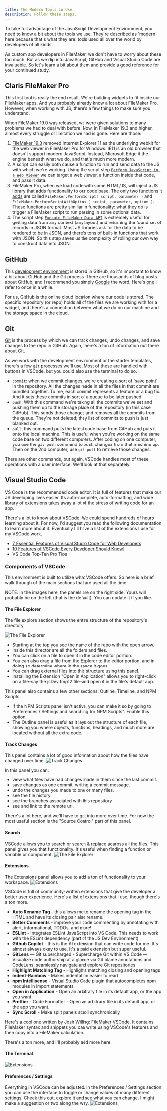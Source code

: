 ```yaml
---
title: The Modern Tools in Use
description: Follow these steps.
---
```


To take full advantage of the JavaScript Development Environment, you need to know a bit about the tools we use. They're described as 'modern' here because that's what they are: tools used all over the world by developers of all kinds.

As custom app developers in FileMaker, we don't have to worry about these too much. But as we dip into JavaScript, GitHub and Visual Studio Code are invaluable. So let's learn a bit about them and provide a good reference for your continued study.

## Claris FileMaker Pro

This first tool is really the end result. We're building widgets to fit inside our FileMaker apps. And you probably already know a lot about FileMaker Pro. However, when working with JS, there's a few things to make sure you understand.

When FileMaker 19.0 was released, we were given solutions to many problems we had to deal with before. Now, in FileMaker 19.3 and higher, almost every struggle or limitation we had is gone. Here are those:

1. [FileMaker 19.3](https://support.claris.com/s/article/Claris-FileMaker-Pro-19-3-1-Windows-Microsoft-Edge-support?language=en_US) removed Internet Explorer 11 as the underlying webkit for the web viewer in FileMaker Pro for Windows. IE11 is an old browser that doesn't support modern JavaScript. Instead, Microsoft Edge it the engine beneath what we do, and that's much more modern.
2. A script can easily both cause a function to run and send data to the JS with which we're working. Using the script step [`Perform JavaScript in a Web Viewer`](https://help.claris.com/en/pro-help/content/perform-javascript-in-web-viewer.html) we can target a web viewer, a function inside that code, and pass it data.
3. FileMaker Pro, when we load code with some HTML/JS, will inject a JS library that adds functionality to our code base. The only two functions it [adds](https://help.claris.com/en/pro-help/content/scripting-javascript-in-web-viewers.html) are called `FileMaker.PerformScript( script, parameter )` and `FileMaker.PerformScriptWithOption ( script, parameter, option )`. These functions are pretty similiar in functionality: what they do is trigger a FileMaker script to run passing in some optional data.
4. The script step [`Execute FileMaker Data API`](https://help.claris.com/en/pro-help/content/execute-filemaker-data-api.html) is extremely useful for getting data from any context (any layout) and returning the found set of records in JSON format. Most JS libraries ask for the data to be rendered to be in JSON, and there's tons of built-in functions that work with JSON. So this step saves us the complexity of rolling our own way to construct data into JSON.

## GitHub

This [development environment](https://github.com/integrating-magic/js-dev-environment) is stored in GitHub, so it's important to know a bit about GitHub and the Git process.
There are thousands of blog posts about GitHub, and I recommend you simply [Google](https://www.google.com/search?q=what+is+github&ei=wyLVYuDtFr-fqtsP0NWUIA&ved=0ahUKEwig28aNi4L5AhW_j2oFHdAqBQQQ4dUDCA8&uact=5&oq=what+is+github&gs_lcp=Cgdnd3Mtd2l6EAMyCAgAELEDEJECMggIABCxAxCRAjIFCAAQkQIyBQgAEIAEMgUIABCABDIFCAAQgAQyBQgAEIAEMgUIABCABDIFCAAQgAQyBQgAEIAEOgcIABBHELADOgcIABCwAxBDOgoIABDkAhCwAxgBOhIILhDHARDRAxDIAxCwAxBDGAI6FAguEMcBENEDEMgDELADEAoQQxgCOgQIABBDOgsIABCABBCxAxCDAToRCC4QgAQQsQMQgwEQxwEQ0QM6DgguEIAEELEDEIMBENQCOgoIABCxAxCDARBDOggIABCABBCxAzoICC4QsQMQgwE6CAgAELEDEIMBOggILhCABBCxAzoECAAQA0oECEEYAEoECEYYAVCJB1ilE2CNFWgCcAF4AYABYIgBwQiSAQIxNJgBAKABAcgBE8ABAdoBBggBEAEYCdoBBggCEAEYCA&sclient=gws-wiz) the word. Here's [one](https://kinsta.com/knowledgebase/what-is-github/) I refer to once in a while.

For us, GitHub is the online cloud location where our code is stored. The specific repository (or repo) holds all of the files we are working with for a widget, and there's a connection between what we do on our machine and the storage space in the cloud.

## Git

[Git](https://git-scm.com/) is the process by which we can track changes, undo changes, and save changes to the repo in GitHub. Again, there's a ton of information out there about Git.

As we work with the development environment or the starter templates, there's a few `git` processes we'll use. Most of these are handled with buttons in VSCode, but you could also use the terminal to do so.

- `commit`: when we commit changes, we're creating a sort of 'save point' in the repository. All the changes made in all the files in that commit are bundled together. To me, each commit represents a feature or a bug fix. And it sets these commits in sort of a queue to be later pushed.
- `push`: With this command we're taking all the commits we've set and pushing them up to the storage place of the repository (in this case GitHub). This sends those changes and removes all the commits from the queue. They're not deleted; they list of commits to push is just blanked out.
- `pull`: this command pulls the latest code base from GitHub and puts it onto the local machine. This is useful when you're working on the same code base on two different computers. After coding on one computer, you use the `git push` command to push changes from that machine up. Then on the 2nd computer, use `git pull` to retrieve those changes.

There are other commands, but again, VSCode handles most of these operations with a user interface. We'll look at that separately.

## Visual Studio Code

VS Code is the recommended code editor. It is full of features that make our JS developing lives easier. Its auto-complete, auto-formatting, and wide library of extensions takes away a lot of the stress of writing code for an app.

There's a lot to know about [VSCode](https://code.visualstudio.com/). We could spend hundreds of hours learning about it. For now, I'd suggest you read the following documentation to learn more about it. Eventually I'll have a list of the extensions I use for my VSCode work.

- [7 Essential Features of Visual Studio Code for Web Developers](https://medium.com/@bretcameron/7-essential-features-of-visual-studio-code-for-web-developers-be77e235bf62)
- [10 Features of VSCode Every Developer Should Know](https://blog.cloudanalogy.com/10-features-of-vs-code-every-developer-should-know/)]
- [VS Code Top-Ten Pro Tips](https://www.youtube.com/watch?v=u21W_tfPVrY)

### Components of VSCode

This environment is built to utilize what VSCode offers. So here is a brief walk through of the main sections that are used all the time.

NOTE: in the images here, the panels are on the right side. Yours will probably be on the left (that is the default). You can update it if you like.

#### The File Explorer

The file explore section shows the entire structure of the repository's directory.

![The File Explorer](https://im-js-in-fm-images.s3.amazonaws.com/vscodeFileExplorer.png)

- Starting at the top you see the name of the repo with the open arrow.
- Inside this director are all the folders and files.
- You can click on a file to open it in the code editor portion.
- You can also drag a file from the Explorer to the editor portion, and in doing so determine where in the space it goes.
- You can drag external files into this structure using this panel.
- Installing the Extension "Open in Application" allows you to right-click on a file–say the jsDev.fmp12 file–and open it in the file's default app.

This panel also contains a few other sections: Outline, Timeline, and NPM Scripts

- If the NPM Scripts panel isn't active, you can make it so by going to Preferences / Settings and searching for NPM Scripts". Enable this option.
- The Outline panel is useful as it lays out the structure of each file, showing you where objects, functions, headings, and much more are located without all the extra code.

#### Track Changes

This panel contains a lot of good information about how the files have changed over time.
![Track Changes](https://im-js-in-fm-images.s3.amazonaws.com/vscodeChanges.png)

In this panel you can:

- view what files have had changes made in them since the last commit.
- save changes as one commit, writing a commit message.
- undo the changes you made to one or many files.
- see the file history
- see the branches associated with this repository
- see and link to the remote url.

There's a lot here, and we'll have to get into more over time. For now the most useful section is the "Source Control" part of this panel.

#### Search

VSCode allows you to search or search & replace acaross all the files. This panel gives you that functionality. It's useful when finding a function or variable or component.
![The File Explorer](https://im-js-in-fm-images.s3.amazonaws.com/vscodeSearch.png)

#### Extensions

The Extensions panel allows you to add a ton of functionality to your workspace.
![Extensions](https://im-js-in-fm-images.s3.amazonaws.com/vscodeExtensions.png)

VSCode is full of community-written extensions that give the developer a better user experience. Here's a list of extensions that I use, though there's a ton more.

- **Auto Rename Tag** - this allows me to rename the opening tag in the HTML and have its closing pair also rename.
- **Better Comments** - improve your code commenting by annotating with alert, informational, TODOs, and more!
- **ESLint** - Integrates ESLint JavaScript into VS Code. This needs to work with the ESLint dependency (part of the JS Dev Environment)
- **Github Copilot** - this is the AI extension that can write code for me. It's almost always okay to use. It's a paid extension but super useful.
- **GitLens** — Git supercharged - Supercharge Git within VS Code — Visualize code authorship at a glance via Git blame annotations and CodeLens, seamlessly navigate and explore Git repositories
- **Highlight Matching Tag** - Highlights matching closing and opening tags
- **Indent-Rainbow** - Makes indentation easier to read
- **npm Intellisense** - Visual Studio Code plugin that autocompletes npm modules in import statements
- **Open in Application** - Open an arbitrary file in its default app, or the app you want.
- **Prettier** - Code Formatter - Open an arbitrary file in its default app, or the app you want.
- **Sync Scroll** - Make split panels scroll synchronically

Here's a cool one written by Josh Willing: [FileMaker VSCode](https://marketplace.visualstudio.com/items?itemName=jwillinghalpern.filemaker-vscode). It contains FileMaker syntax and snippets you can write using VSCode's features and then copy into a FileMaker calculation.

There's a ton more, and I'll probably add more here.

#### The Terminal

![Extensions](https://im-js-in-fm-images.s3.amazonaws.com/vscodeTerminal.png)

#### Preferences / Settings

Everything in VSCode can be adjusted. In the Preferences / Settings section you can use the interface to toggle or change values of many different settings. Check this out, explore it and see what you can change. I might make a suggestion or two along the way.
![Extensions](https://im-js-in-fm-images.s3.amazonaws.com/vscodeSettings.png)
